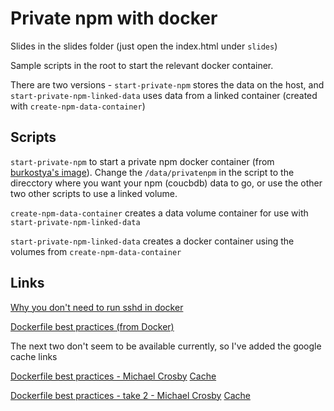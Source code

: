 # Private npm with docker

Slides in the slides folder (just open the index.html under `slides`)

Sample scripts in the root to start the relevant docker container.

There are two versions - `start-private-npm` stores the data on the host, and `start-private-npm-linked-data` uses data from a linked container (created with `create-npm-data-container`)

## Scripts
`start-private-npm` to start a private npm docker container (from [burkostya's image](https://github.com/burkostya/npm-registry/blob/master/Dockerfile)). Change the `/data/privatenpm` in the script to the direcctory where you want your npm (coucbdb) data to go, or use the other two other scripts to use a linked volume.  

`create-npm-data-container` creates a data volume container for use with `start-private-npm-linked-data`

`start-private-npm-linked-data` creates a docker container using the volumes from `create-npm-data-container`

## Links

[Why you don't need to run sshd in docker](http://blog.docker.com/2014/06/why-you-dont-need-to-run-sshd-in-docker/)

[Dockerfile best practices (from Docker)](https://docs.docker.com/articles/dockerfile_best-practices/)

The next two don't seem to be available currently, so I've added the google cache links

[Dockerfile best practices - Michael Crosby](https://crosbymichael.com/dockerfile-best-practices.html) [Cache](http://webcache.googleusercontent.com/search?q=cache:7uuoNv2AR-cJ:https://crosbymichael.com/dockerfile-best-practices.html+&cd=2&hl=de&ct=clnk&gl=uk)

[Dockerfile best practices - take 2 - Michael Crosby](https://crosbymichael.com/dockerfile-best-practices-take-2.html)  [Cache](http://webcache.googleusercontent.com/search?q=cache:99aE6kmO0bkJ:https://crosbymichael.com/dockerfile-best-practices-take-2.html+&cd=3&hl=de&ct=clnk&gl=uk) 
